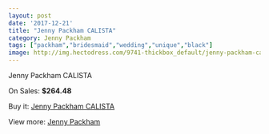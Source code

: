 ```yaml
---
layout: post
date: '2017-12-21'
title: "Jenny Packham CALISTA"
category: Jenny Packham
tags: ["packham","bridesmaid","wedding","unique","black"]
image: http://img.hectodress.com/9741-thickbox_default/jenny-packham-calista.jpg
---
```

Jenny Packham CALISTA

On Sales: **$264.48**
<a href="https://www.hectodress.com/jenny-packham/4872-jenny-packham-calista.html"><amp-img layout="responsive" width="600" height="600" src="//img.hectodress.com/9741-thickbox_default/jenny-packham-calista.jpg" alt="Jenny Packham CALISTA 0" /></a>

Buy it: [Jenny Packham CALISTA](https://www.hectodress.com/jenny-packham/4872-jenny-packham-calista.html "Jenny Packham CALISTA")

View more: [Jenny Packham](https://www.hectodress.com/80-jenny-packham "Jenny Packham")